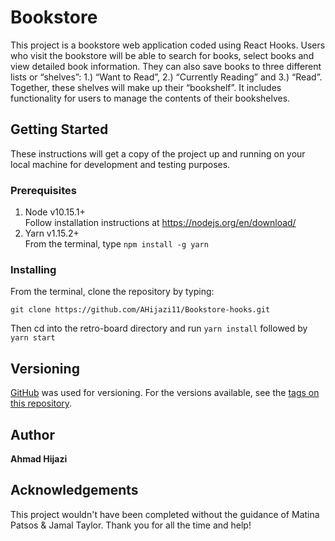 # Bookstore

This project is a bookstore web application coded using React Hooks. Users who visit the bookstore will be able to search for books, select books and view detailed book information. They can also save books to three different lists or “shelves”: 1.) “Want to Read”, 2.) “Currently Reading” and 3.) “Read”. Together, these shelves will make up their “bookshelf”. It includes functionality for users to manage the contents of their bookshelves.

## Getting Started

These instructions will get a copy of the project up and running on your local machine for development and testing purposes.

### Prerequisites

1. Node v10.15.1+ <br>
   Follow installation instructions at https://nodejs.org/en/download/
2. Yarn v1.15.2+ <br>
   From the terminal, type `npm install -g yarn`

### Installing

From the terminal, clone the repository by typing:

```
git clone https://github.com/AHijazi11/Bookstore-hooks.git
```

Then cd into the retro-board directory and run `yarn install` followed by `yarn start`

## Versioning

[GitHub](http://github.com/) was used for versioning. For the versions available, see the [tags on this repository](https://github.com/AHijazi11/Bookstore-hooks/tags).

## Author

**Ahmad Hijazi**

## Acknowledgements

This project wouldn't have been completed without the guidance of Matina Patsos & Jamal Taylor. Thank you for all the time and help!
